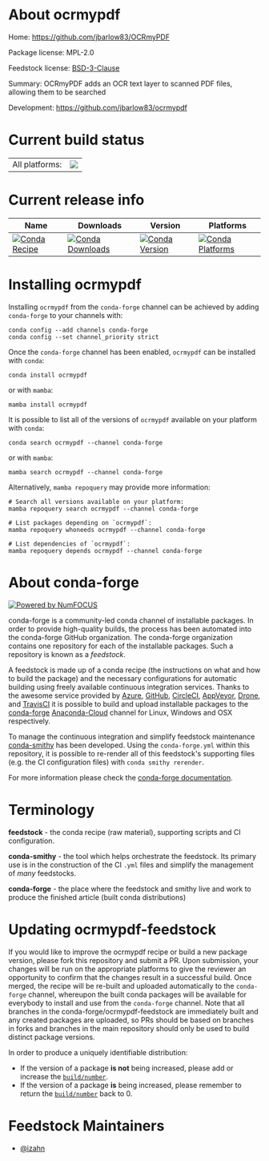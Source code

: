 About ocrmypdf
==============

Home: https://github.com/jbarlow83/OCRmyPDF

Package license: MPL-2.0

Feedstock license: [BSD-3-Clause](https://github.com/conda-forge/ocrmypdf-feedstock/blob/main/LICENSE.txt)

Summary: OCRmyPDF adds an OCR text layer to scanned PDF files, allowing them to be searched

Development: https://github.com/jbarlow83/ocrmypdf

Current build status
====================


<table><tr><td>All platforms:</td>
    <td>
      <a href="https://dev.azure.com/conda-forge/feedstock-builds/_build/latest?definitionId=12040&branchName=main">
        <img src="https://dev.azure.com/conda-forge/feedstock-builds/_apis/build/status/ocrmypdf-feedstock?branchName=main">
      </a>
    </td>
  </tr>
</table>

Current release info
====================

| Name | Downloads | Version | Platforms |
| --- | --- | --- | --- |
| [![Conda Recipe](https://img.shields.io/badge/recipe-ocrmypdf-green.svg)](https://anaconda.org/conda-forge/ocrmypdf) | [![Conda Downloads](https://img.shields.io/conda/dn/conda-forge/ocrmypdf.svg)](https://anaconda.org/conda-forge/ocrmypdf) | [![Conda Version](https://img.shields.io/conda/vn/conda-forge/ocrmypdf.svg)](https://anaconda.org/conda-forge/ocrmypdf) | [![Conda Platforms](https://img.shields.io/conda/pn/conda-forge/ocrmypdf.svg)](https://anaconda.org/conda-forge/ocrmypdf) |

Installing ocrmypdf
===================

Installing `ocrmypdf` from the `conda-forge` channel can be achieved by adding `conda-forge` to your channels with:

```
conda config --add channels conda-forge
conda config --set channel_priority strict
```

Once the `conda-forge` channel has been enabled, `ocrmypdf` can be installed with `conda`:

```
conda install ocrmypdf
```

or with `mamba`:

```
mamba install ocrmypdf
```

It is possible to list all of the versions of `ocrmypdf` available on your platform with `conda`:

```
conda search ocrmypdf --channel conda-forge
```

or with `mamba`:

```
mamba search ocrmypdf --channel conda-forge
```

Alternatively, `mamba repoquery` may provide more information:

```
# Search all versions available on your platform:
mamba repoquery search ocrmypdf --channel conda-forge

# List packages depending on `ocrmypdf`:
mamba repoquery whoneeds ocrmypdf --channel conda-forge

# List dependencies of `ocrmypdf`:
mamba repoquery depends ocrmypdf --channel conda-forge
```


About conda-forge
=================

[![Powered by
NumFOCUS](https://img.shields.io/badge/powered%20by-NumFOCUS-orange.svg?style=flat&colorA=E1523D&colorB=007D8A)](https://numfocus.org)

conda-forge is a community-led conda channel of installable packages.
In order to provide high-quality builds, the process has been automated into the
conda-forge GitHub organization. The conda-forge organization contains one repository
for each of the installable packages. Such a repository is known as a *feedstock*.

A feedstock is made up of a conda recipe (the instructions on what and how to build
the package) and the necessary configurations for automatic building using freely
available continuous integration services. Thanks to the awesome service provided by
[Azure](https://azure.microsoft.com/en-us/services/devops/), [GitHub](https://github.com/),
[CircleCI](https://circleci.com/), [AppVeyor](https://www.appveyor.com/),
[Drone](https://cloud.drone.io/welcome), and [TravisCI](https://travis-ci.com/)
it is possible to build and upload installable packages to the
[conda-forge](https://anaconda.org/conda-forge) [Anaconda-Cloud](https://anaconda.org/)
channel for Linux, Windows and OSX respectively.

To manage the continuous integration and simplify feedstock maintenance
[conda-smithy](https://github.com/conda-forge/conda-smithy) has been developed.
Using the ``conda-forge.yml`` within this repository, it is possible to re-render all of
this feedstock's supporting files (e.g. the CI configuration files) with ``conda smithy rerender``.

For more information please check the [conda-forge documentation](https://conda-forge.org/docs/).

Terminology
===========

**feedstock** - the conda recipe (raw material), supporting scripts and CI configuration.

**conda-smithy** - the tool which helps orchestrate the feedstock.
                   Its primary use is in the construction of the CI ``.yml`` files
                   and simplify the management of *many* feedstocks.

**conda-forge** - the place where the feedstock and smithy live and work to
                  produce the finished article (built conda distributions)


Updating ocrmypdf-feedstock
===========================

If you would like to improve the ocrmypdf recipe or build a new
package version, please fork this repository and submit a PR. Upon submission,
your changes will be run on the appropriate platforms to give the reviewer an
opportunity to confirm that the changes result in a successful build. Once
merged, the recipe will be re-built and uploaded automatically to the
`conda-forge` channel, whereupon the built conda packages will be available for
everybody to install and use from the `conda-forge` channel.
Note that all branches in the conda-forge/ocrmypdf-feedstock are
immediately built and any created packages are uploaded, so PRs should be based
on branches in forks and branches in the main repository should only be used to
build distinct package versions.

In order to produce a uniquely identifiable distribution:
 * If the version of a package **is not** being increased, please add or increase
   the [``build/number``](https://docs.conda.io/projects/conda-build/en/latest/resources/define-metadata.html#build-number-and-string).
 * If the version of a package **is** being increased, please remember to return
   the [``build/number``](https://docs.conda.io/projects/conda-build/en/latest/resources/define-metadata.html#build-number-and-string)
   back to 0.

Feedstock Maintainers
=====================

* [@izahn](https://github.com/izahn/)

